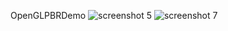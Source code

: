 OpenGLPBRDemo
![screenshot 5](https://user-images.githubusercontent.com/100335668/186821258-366993e1-7afe-4912-bff7-c8602f217049.jpg)
![screenshot 7](https://user-images.githubusercontent.com/100335668/186822787-d6b9adf9-25b8-4b0b-9227-44ce6fb7b1fd.jpg)
